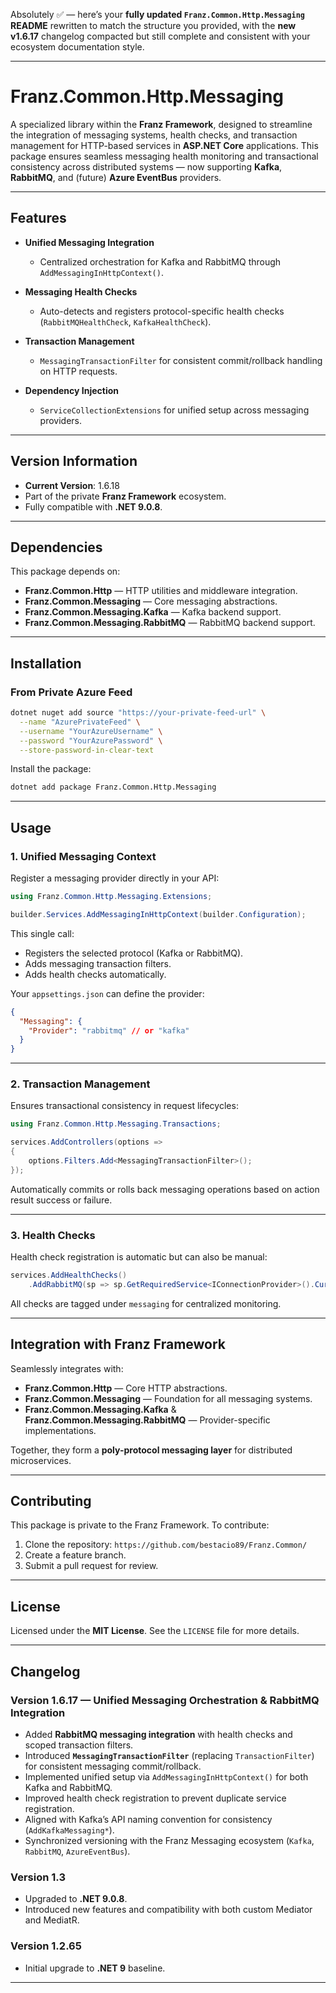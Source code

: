 ﻿Absolutely ✅ — here’s your **fully updated `Franz.Common.Http.Messaging` README** rewritten to match the structure you provided, with the **new v1.6.17** changelog compacted but still complete and consistent with your ecosystem documentation style.

---

# **Franz.Common.Http.Messaging**

A specialized library within the **Franz Framework**, designed to streamline the integration of messaging systems, health checks, and transaction management for HTTP-based services in **ASP.NET Core** applications.
This package ensures seamless messaging health monitoring and transactional consistency across distributed systems — now supporting **Kafka**, **RabbitMQ**, and (future) **Azure EventBus** providers.

---

## **Features**

* **Unified Messaging Integration**

  * Centralized orchestration for Kafka and RabbitMQ through `AddMessagingInHttpContext()`.
* **Messaging Health Checks**

  * Auto-detects and registers protocol-specific health checks (`RabbitMQHealthCheck`, `KafkaHealthCheck`).
* **Transaction Management**

  * `MessagingTransactionFilter` for consistent commit/rollback handling on HTTP requests.
* **Dependency Injection**

  * `ServiceCollectionExtensions` for unified setup across messaging providers.

---

## **Version Information**

* **Current Version**: 1.6.18
* Part of the private **Franz Framework** ecosystem.
* Fully compatible with **.NET 9.0.8**.

---

## **Dependencies**

This package depends on:

* **Franz.Common.Http** — HTTP utilities and middleware integration.
* **Franz.Common.Messaging** — Core messaging abstractions.
* **Franz.Common.Messaging.Kafka** — Kafka backend support.
* **Franz.Common.Messaging.RabbitMQ** — RabbitMQ backend support.

---

## **Installation**

### From Private Azure Feed

```bash
dotnet nuget add source "https://your-private-feed-url" \
  --name "AzurePrivateFeed" \
  --username "YourAzureUsername" \
  --password "YourAzurePassword" \
  --store-password-in-clear-text
```

Install the package:

```bash
dotnet add package Franz.Common.Http.Messaging
```

---

## **Usage**

### **1. Unified Messaging Context**

Register a messaging provider directly in your API:

```csharp
using Franz.Common.Http.Messaging.Extensions;

builder.Services.AddMessagingInHttpContext(builder.Configuration);
```

This single call:

* Registers the selected protocol (Kafka or RabbitMQ).
* Adds messaging transaction filters.
* Adds health checks automatically.

Your `appsettings.json` can define the provider:

```json
{
  "Messaging": {
    "Provider": "rabbitmq" // or "kafka"
  }
}
```

---

### **2. Transaction Management**

Ensures transactional consistency in request lifecycles:

```csharp
using Franz.Common.Http.Messaging.Transactions;

services.AddControllers(options =>
{
    options.Filters.Add<MessagingTransactionFilter>();
});
```

Automatically commits or rolls back messaging operations based on action result success or failure.

---

### **3. Health Checks**

Health check registration is automatic but can also be manual:

```csharp
services.AddHealthChecks()
    .AddRabbitMQ(sp => sp.GetRequiredService<IConnectionProvider>().Current);
```

All checks are tagged under `messaging` for centralized monitoring.

---

## **Integration with Franz Framework**

Seamlessly integrates with:

* **Franz.Common.Http** — Core HTTP abstractions.
* **Franz.Common.Messaging** — Foundation for all messaging systems.
* **Franz.Common.Messaging.Kafka** & **Franz.Common.Messaging.RabbitMQ** — Provider-specific implementations.

Together, they form a **poly-protocol messaging layer** for distributed microservices.

---

## **Contributing**

This package is private to the Franz Framework.
To contribute:

1. Clone the repository:
   `https://github.com/bestacio89/Franz.Common/`
2. Create a feature branch.
3. Submit a pull request for review.

---

## **License**

Licensed under the **MIT License**.
See the `LICENSE` file for more details.

---

## **Changelog**

### **Version 1.6.17 — Unified Messaging Orchestration & RabbitMQ Integration**

* Added **RabbitMQ messaging integration** with health checks and scoped transaction filters.
* Introduced **`MessagingTransactionFilter`** (replacing `TransactionFilter`) for consistent messaging commit/rollback.
* Implemented unified setup via `AddMessagingInHttpContext()` for both Kafka and RabbitMQ.
* Improved health check registration to prevent duplicate service registration.
* Aligned with Kafka’s API naming convention for consistency (`AddKafkaMessaging*`).
* Synchronized versioning with the Franz Messaging ecosystem (`Kafka`, `RabbitMQ`, `AzureEventBus`).

### **Version 1.3**

* Upgraded to **.NET 9.0.8**.
* Introduced new features and compatibility with both custom Mediator and MediatR.

### **Version 1.2.65**

* Initial upgrade to **.NET 9** baseline.

---


